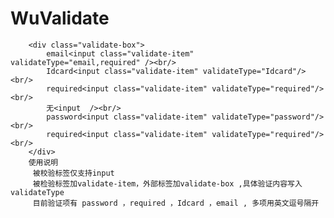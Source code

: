 # WuValidate

        <div class="validate-box">
            email<input class="validate-item" validateType="email,required" /><br/>
            Idcard<input class="validate-item" validateType="Idcard"/><br/>
            required<input class="validate-item" validateType="required"/><br/>
            无<input  /><br/>
            password<input class="validate-item" validateType="password"/><br/>
            required<input class="validate-item" validateType="required"/><br/>
        </div>
        使用说明 
         被校验标签仅支持input 
         被检验标签加validate-item，外部标签加validate-box ,具体验证内容写入validateType
         目前验证项有 password ，required ，Idcard ，email , 多项用英文逗号隔开
